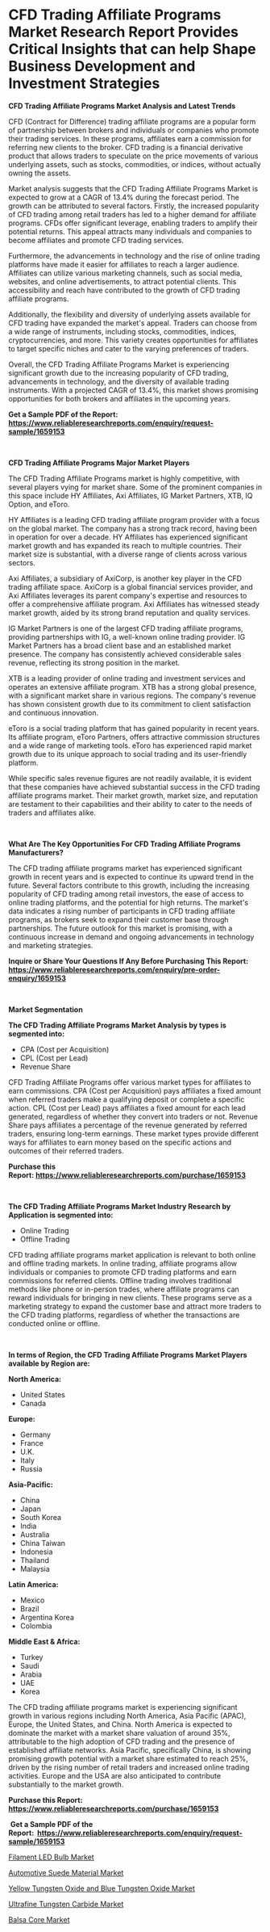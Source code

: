 <p><h1>CFD Trading Affiliate Programs Market Research Report Provides Critical Insights that can help Shape Business Development and Investment Strategies</h1></p><p><strong>CFD Trading Affiliate Programs Market Analysis and Latest Trends</strong></p>
<p><p>CFD (Contract for Difference) trading affiliate programs are a popular form of partnership between brokers and individuals or companies who promote their trading services. In these programs, affiliates earn a commission for referring new clients to the broker. CFD trading is a financial derivative product that allows traders to speculate on the price movements of various underlying assets, such as stocks, commodities, or indices, without actually owning the assets.</p><p>Market analysis suggests that the CFD Trading Affiliate Programs Market is expected to grow at a CAGR of 13.4% during the forecast period. The growth can be attributed to several factors. Firstly, the increased popularity of CFD trading among retail traders has led to a higher demand for affiliate programs. CFDs offer significant leverage, enabling traders to amplify their potential returns. This appeal attracts many individuals and companies to become affiliates and promote CFD trading services.</p><p>Furthermore, the advancements in technology and the rise of online trading platforms have made it easier for affiliates to reach a larger audience. Affiliates can utilize various marketing channels, such as social media, websites, and online advertisements, to attract potential clients. This accessibility and reach have contributed to the growth of CFD trading affiliate programs.</p><p>Additionally, the flexibility and diversity of underlying assets available for CFD trading have expanded the market's appeal. Traders can choose from a wide range of instruments, including stocks, commodities, indices, cryptocurrencies, and more. This variety creates opportunities for affiliates to target specific niches and cater to the varying preferences of traders.</p><p>Overall, the CFD Trading Affiliate Programs Market is experiencing significant growth due to the increasing popularity of CFD trading, advancements in technology, and the diversity of available trading instruments. With a projected CAGR of 13.4%, this market shows promising opportunities for both brokers and affiliates in the upcoming years.</p></p>
<p><strong>Get a Sample PDF of the Report:&nbsp; <a href="https://www.reliableresearchreports.com/enquiry/request-sample/1659153">https://www.reliableresearchreports.com/enquiry/request-sample/1659153</a></strong></p>
<p>&nbsp;</p>
<p><strong>CFD Trading Affiliate Programs Major Market Players</strong></p>
<p><p>The CFD Trading Affiliate Programs market is highly competitive, with several players vying for market share. Some of the prominent companies in this space include HY Affiliates, Axi Affiliates, IG Market Partners, XTB, IQ Option, and eToro.</p><p>HY Affiliates is a leading CFD trading affiliate program provider with a focus on the global market. The company has a strong track record, having been in operation for over a decade. HY Affiliates has experienced significant market growth and has expanded its reach to multiple countries. Their market size is substantial, with a diverse range of clients across various sectors.</p><p>Axi Affiliates, a subsidiary of AxiCorp, is another key player in the CFD trading affiliate space. AxiCorp is a global financial services provider, and Axi Affiliates leverages its parent company's expertise and resources to offer a comprehensive affiliate program. Axi Affiliates has witnessed steady market growth, aided by its strong brand reputation and quality services.</p><p>IG Market Partners is one of the largest CFD trading affiliate programs, providing partnerships with IG, a well-known online trading provider. IG Market Partners has a broad client base and an established market presence. The company has consistently achieved considerable sales revenue, reflecting its strong position in the market.</p><p>XTB is a leading provider of online trading and investment services and operates an extensive affiliate program. XTB has a strong global presence, with a significant market share in various regions. The company's revenue has shown consistent growth due to its commitment to client satisfaction and continuous innovation.</p><p>eToro is a social trading platform that has gained popularity in recent years. Its affiliate program, eToro Partners, offers attractive commission structures and a wide range of marketing tools. eToro has experienced rapid market growth due to its unique approach to social trading and its user-friendly platform.</p><p>While specific sales revenue figures are not readily available, it is evident that these companies have achieved substantial success in the CFD trading affiliate programs market. Their market growth, market size, and reputation are testament to their capabilities and their ability to cater to the needs of traders and affiliates alike.</p></p>
<p>&nbsp;</p>
<p><strong>What Are The Key Opportunities For CFD Trading Affiliate Programs Manufacturers?</strong></p>
<p><p>The CFD trading affiliate programs market has experienced significant growth in recent years and is expected to continue its upward trend in the future. Several factors contribute to this growth, including the increasing popularity of CFD trading among retail investors, the ease of access to online trading platforms, and the potential for high returns. The market's data indicates a rising number of participants in CFD trading affiliate programs, as brokers seek to expand their customer base through partnerships. The future outlook for this market is promising, with a continuous increase in demand and ongoing advancements in technology and marketing strategies.</p></p>
<p><strong>Inquire or Share Your Questions If Any Before Purchasing This Report: <a href="https://www.reliableresearchreports.com/enquiry/pre-order-enquiry/1659153">https://www.reliableresearchreports.com/enquiry/pre-order-enquiry/1659153</a></strong></p>
<p>&nbsp;</p>
<p><strong>Market Segmentation</strong></p>
<p><strong>The CFD Trading Affiliate Programs Market Analysis by types is segmented into:</strong></p>
<p><ul><li>CPA (Cost per Acquisition)</li><li>CPL (Cost per Lead)</li><li>Revenue Share</li></ul></p>
<p><p>CFD Trading Affiliate Programs offer various market types for affiliates to earn commissions. CPA (Cost per Acquisition) pays affiliates a fixed amount when referred traders make a qualifying deposit or complete a specific action. CPL (Cost per Lead) pays affiliates a fixed amount for each lead generated, regardless of whether they convert into traders or not. Revenue Share pays affiliates a percentage of the revenue generated by referred traders, ensuring long-term earnings. These market types provide different ways for affiliates to earn money based on the specific actions and outcomes of their referred traders.</p></p>
<p><strong>Purchase this Report:&nbsp;<a href="https://www.reliableresearchreports.com/purchase/1659153">https://www.reliableresearchreports.com/purchase/1659153</a></strong></p>
<p>&nbsp;</p>
<p><strong>The CFD Trading Affiliate Programs Market Industry Research by Application is segmented into:</strong></p>
<p><ul><li>Online Trading</li><li>Offline Trading</li></ul></p>
<p><p>CFD trading affiliate programs market application is relevant to both online and offline trading markets. In online trading, affiliate programs allow individuals or companies to promote CFD trading platforms and earn commissions for referred clients. Offline trading involves traditional methods like phone or in-person trades, where affiliate programs can reward individuals for bringing in new clients. These programs serve as a marketing strategy to expand the customer base and attract more traders to the CFD trading platforms, regardless of whether the transactions are conducted online or offline.</p></p>
<p>&nbsp;</p>
<p><strong>In terms of Region, the CFD Trading Affiliate Programs Market Players available by Region are:</strong></p>
<p>
    <p> <strong> North America: </strong>
        <ul>
            <li>United States</li>
            <li>Canada</li>
        </ul>
        </p> 
    <p> <strong> Europe: </strong>
        <ul>
            <li>Germany</li>
            <li>France</li>
            <li>U.K.</li>
            <li>Italy</li>
            <li>Russia</li>
        </ul>
        </p> 
    <p> <strong> Asia-Pacific: </strong>
        <ul>
            <li>China</li>
            <li>Japan</li>
            <li>South Korea</li>
            <li>India</li>
            <li>Australia</li>
            <li>China Taiwan</li>
            <li>Indonesia</li>
            <li>Thailand</li>
            <li>Malaysia</li>
        </ul>
        </p> 
    <p> <strong> Latin America: </strong>
        <ul>
            <li>Mexico</li>
            <li>Brazil</li>
            <li>Argentina Korea</li>
            <li>Colombia</li>
        </ul>
        </p> 
    <p> <strong> Middle East & Africa: </strong>
        <ul>
            <li>Turkey</li>
            <li>Saudi</li>
            <li>Arabia</li>
            <li>UAE</li>
            <li>Korea</li>
        </ul>
    </p>
    </p>
<p><p>The CFD trading affiliate programs market is experiencing significant growth in various regions including North America, Asia Pacific (APAC), Europe, the United States, and China. North America is expected to dominate the market with a market share valuation of around 35%, attributable to the high adoption of CFD trading and the presence of established affiliate networks. Asia Pacific, specifically China, is showing promising growth potential with a market share estimated to reach 25%, driven by the rising number of retail traders and increased online trading activities. Europe and the USA are also anticipated to contribute substantially to the market growth.</p></p>
<p><strong>Purchase this Report: <a href="https://www.reliableresearchreports.com/purchase/1659153">https://www.reliableresearchreports.com/purchase/1659153</a></strong></p>
<p>&nbsp;<strong>Get a Sample PDF of the Report:&nbsp;&nbsp;<a href="https://www.reliableresearchreports.com/enquiry/request-sample/1659153">https://www.reliableresearchreports.com/enquiry/request-sample/1659153</a></strong></p>
<p><strong></strong></p>
<p><p><a href="https://medium.com/@cletaturner879789/filament-led-bulb-market-size-growth-forecast-2023-2030-63d0255ffde2">Filament LED Bulb Market</a></p><p><a href="https://medium.com/@annarussell1981/automotive-suede-material-market-size-growth-forecast-2023-2030-7c398efd6c7c">Automotive Suede Material Market</a></p><p><a href="https://www.linkedin.com/pulse/yellow-tungsten-oxide-blue-market-insights-players-forecast/">Yellow Tungsten Oxide and Blue Tungsten Oxide Market</a></p><p><a href="https://www.linkedin.com/pulse/ultrafine-tungsten-carbide-market-size-growth-forecast-from/">Ultrafine Tungsten Carbide Market</a></p><p><a href="https://www.linkedin.com/pulse/balsa-core-market-share-amp-new-trends-analysis-report/">Balsa Core Market</a></p></p>